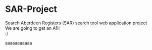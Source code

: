 # SAR-Project
Search Aberdeen Registers (SAR) search tool web application project
<br> We are going to get an A1!!
<br> :)


aaaaaaaaaaa
